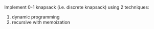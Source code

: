 Implement 0-1 knapsack (i.e. discrete knapsack) using 2 techniques:
1) dynamic programming
2) recursive with memoization
